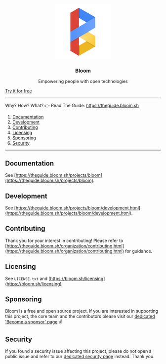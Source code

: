 <p align="center">
  <img alt="bloom logo" src="../bloom_256.png" height="180" />
  <h3 align="center">Bloom</h3>
  <p align="center">Empowering people with open technologies</p>
</p>

[Try it for free](https://bloom.sh/download)

--------

Why? How? What? 👉 Read The Guide: https://theguide.bloom.sh

1. [Documentation](#documentation)
2. [Development](#development)
3. [Contributing](#contributing)
4. [Licensing](#licensing)
5. [Sponsoring](#sponsoring)
6. [Security](#security)

--------

## Documentation

See [https://theguide.bloom.sh/projects/bloom](https://theguide.bloom.sh/projects/bloom).


## Development

See [https://theguide.bloom.sh/projects/bloom/development.html](https://theguide.bloom.sh/projects/bloom/development.html).


## Contributing

Thank you for your interest in contributing! Please refer to
[https://theguide.bloom.sh/organization/contributing.html](https://theguide.bloom.sh/organization/contributing.html) for guidance.


## Licensing

See `LICENSE.txt` and [https://bloom.sh/licensing](https://bloom.sh/licensing)


## Sponsoring

Bloom is a free and open source project. If you are interested in supporting this project, the core team
and the contributors please visit our
[dedicated 'Become a sponsor' page](https://bloom.sh/become-a-sponsor) ✌️


## Security

If you found a security issue affecting this project, please do not open a public issue and refer to our
[dedicated security page](https://bloom.sh/security) instead. Thank you.

